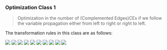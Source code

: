 ### Optimization Class 1
> Optimization in the number of (Complemented Edges)CEs if we follow the variable propagation either from left to right or right to left. 

 The transformation rules in this class are as follows:

<img src="https://render.githubusercontent.com/render/math?math=%241.%5C%3Am(u%2Cx%2Cm(x%2Cy%2Cz))%5Cleftrightarrow%20m(u%2C%5Cbar%7By%7D%2Cm(%5Cbar%7By%7D%2C%5Cbar%7Bx%7D%2Cz))%5Cleftrightarrow%20m(u%2C%5Cbar%7Bz%7D%2Cm(%5Cbar%7Bz%7D%2Cy%2C%5Cbar%7Bx%7D))%24">
<img src="https://render.githubusercontent.com/render/math?math=%242.%5C%3Am(u%2Cx%2Cm(x%2Cy%2C%5Cbar%7Bz%7D))%5Cleftrightarrow%20m(u%2C%5Cbar%7By%7D%2Cm(%5Cbar%7By%7D%2C%5Cbar%7Bx%7D%2C%5Cbar%7Bz%7D))%5Cleftrightarrow%20m(u%2C%5Cbar%7By%7D%2CM(y%2Cx%2Cz))%24">
<img src="https://render.githubusercontent.com/render/math?math=%243.%5C%3Am(u%2Cx%2Cm(x%2C%5Cbar%7By%7D%2Cz))%5Cleftrightarrow%20m(u%2C%5Cbar%7Bz%7D%2Cm(%5Cbar%7Bz%7D%2C%5Cbar%7By%7D%2C%5Cbar%7Bx%7D))%5Cleftrightarrow%20m(u%2C%5Cbar%7Bz%7D%2CM(y%2Cx%2Cz))%24">
<img src="https://render.githubusercontent.com/render/math?math=%244.%5C%3Am(u%2Cx%2Cm(%5Cbar%7Bx%7D%2Cy%2C%5Cbar%7Bz%7D))%5Cleftrightarrow%20m(%5Cbar%7By%7D%2Cx%2Cm(%5Cbar%7Bx%7D%2C%5Cbar%7Bu%7D%2C%5Cbar%7Bz%7D))%5Cleftrightarrow%20m(%5Cbar%7By%7D%2Cx%2CM(x%2Cu%2Cz))%24">
<img src="https://render.githubusercontent.com/render/math?math=%245.%5C%3Am(u%2Cx%2Cm(%5Cbar%7Bx%7D%2C%5Cbar%7By%7D%2Cz))%5Cleftrightarrow%20m(y%2Cx%2Cm(%5Cbar%7Bx%7D%2C%5Cbar%7Bu%7D%2Cz))%5Cleftrightarrow%20m(%5Cbar%7Bz%7D%2Cx%2Cm(%5Cbar%7Bx%7D%2C%5Cbar%7By%7D%2C%5Cbar%7Bu%7D))%24">
<img src="https://render.githubusercontent.com/render/math?math=%246.%5C%3Am(u%2Cx%2Cm(%5Cbar%7Bx%7D%2C%5Cbar%7By%7D%2C%5Cbar%7Bz%7D))%5Cleftrightarrow%20m(y%2Cx%2Cm(%5Cbar%7Bx%7D%2C%5Cbar%7Bu%7D%2C%5Cbar%7Bz%7D))%5Cleftrightarrow%20%20m(z%2Cx%2Cm(%5Cbar%7Bx%7D%2C%5Cbar%7By%7D%2C%5Cbar%7Bu%7D))%5C%5C%20%20%5Cleftrightarrow%20m(y%2Cx%2CM(x%2Cu%2Cz))%5Cleftrightarrow%20m(z%2Cx%2CM(x%2Cy%2Cu))%24">
<img src="https://render.githubusercontent.com/render/math?math=%247.%5C%3Am(u%2C%5Cbar%7Bx%7D%2Cm(x%2Cy%2Cz))%5Cleftrightarrow%20m(%5Cbar%7By%7D%2C%5Cbar%7Bx%7D%2Cm(x%2C%5Cbar%7Bu%7D%2Cz))%5Cleftrightarrow%20m(%5Cbar%7Bz%7D%2C%5Cbar%7Bx%7D%2Cm(x%2Cy%2C%5Cbar%7Bu%7D))%24">
<img src="https://render.githubusercontent.com/render/math?math=%248.%5C%3Am(u%2C%5Cbar%7Bx%7D%2Cm(x%2Cy%2C%5Cbar%7Bz%7D))%5Cleftrightarrow%20m(%5Cbar%7By%7D%2C%5Cbar%7Bx%7D%2Cm(x%2C%5Cbar%7Bu%7D%2C%5Cbar%7Bz%7D))%5Cleftrightarrow%20m(z%2C%5Cbar%7Bx%7D%2Cm(x%2Cy%2C%5Cbar%7Bu%7D))%24">
<img src="https://render.githubusercontent.com/render/math?math=%249.%5C%3Am(u%2C%5Cbar%7Bx%7D%2Cm(x%2C%5Cbar%7By%7D%2Cz))%5Cleftrightarrow%20m(y%2C%5Cbar%7Bx%7D%2Cm(x%2C%5Cbar%7Bu%7D%2Cz))%5Cleftrightarrow%20m(%5Cbar%7Bz%7D%2C%5Cbar%7Bx%7D%2Cm(x%2C%5Cbar%7By%7D%2C%5Cbar%7Bu%7D))%24">
<img src="https://render.githubusercontent.com/render/math?math=%2410.%5C%3Am(u%2C%5Cbar%7Bx%7D%2Cm(%5Cbar%7Bx%7D%2Cy%2C%5Cbar%7Bz%7D))%5Cleftrightarrow%20m(u%2Cz%2Cm(z%2Cy%2Cx))%5Cleftrightarrow%20m(u%2C%5Cbar%7By%7D%2Cm(%5Cbar%7By%7D%2Cx%2C%5Cbar%7Bz%7D))%24">
